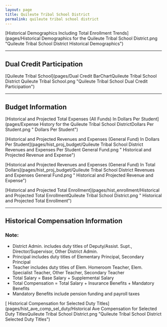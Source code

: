 ```yaml
---
layout: page
title: Quileute Tribal School District
permalink: quileute tribal school district
---
```



[Historical Demographics Including Total Enrollment Trends](pages/Historical Demographics for the Quileute Tribal School District.png "Quileute Tribal School District Historical Demographics")

___

## Dual Credit Participation

[Quileute Tribal School](pages/Dual Credit BarChartQuileute Tribal School District Quileute Tribal School.png "Quileute Tribal School Dual Credit Participation")


___

## Budget Information

[Historical and Projected Total Expenses (All Funds) In Dollars Per Student](pages/Expense History for the Quileute Tribal School DistrictDollars Per Student.png " Dollars Per Student")

[Historical and Projected Revenues and Expenses (General Fund) In Dollars Per Student](pages/hist_proj_budget/Quileute Tribal School District Revenues and Expenses Per Student General Fund.png " Historical and Projected Revenue and Expense")

[Historical and Projected Revenues and Expenses (General Fund) In Total Dollars](pages/hist_proj_budget/Quileute Tribal School District Revenues and Expenses General Fund.png " Historical and Projected Revenue and Expense")

[Historical and Projected Total Enrollment](pages/hist_enrollment/Historical and Projected Total EnrollmentQuileute Tribal School District.png " Historical and Projected Total Enrollment")


___

## Historical Compensation Information
### Note:
- District Admin. includes duty titles of Deputy/Assist. Supt., Director/Supervisor, Other District Admin.
- Principal includes duty titles of Elementary Principal, Secondary Principal
- Teacher includes duty titles of Elem. Homeroom Teacher, Elem. Specialist Teacher, Other Teacher, Secondary Teacher
- Total Salary = Base Salary + Supplemental Salary
- Total Compensation = Total Salary + Insurance Benefits + Mandatory Benefits
- Mandatory Benefits include pension funding and payroll taxes

[ Historical Compensation for Selected Duty Titles](pages/hist_ave_comp_sel_duty/Historical Ave Compensation for Selected Duty TitlesQuileute Tribal School District.png "Quileute Tribal School District Selected Duty Titles")

